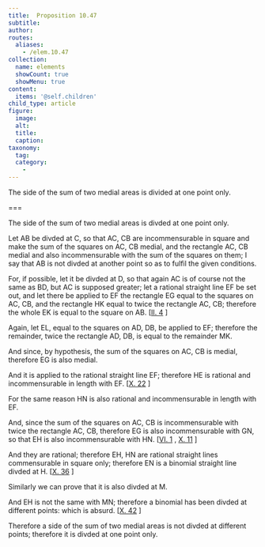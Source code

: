 ```yaml
---
title:  Proposition 10.47
subtitle: 
author:
routes:
  aliases:
    - /elem.10.47
collection:
  name: elements
  showCount: true
  showMenu: true
content:
  items: '@self.children'
child_type: article
figure:
  image:
  alt:
  title:
  caption:
taxonomy:
  tag:
  category:
    - 
---
```


<p><hi rend="ital">The side of the sum of two medial areas is divided at one point only</hi>. </p>

===

<p><span class="ital">The side of the sum of two medial areas is divded at one point only</span>. </p>

<p>Let <span class="ital">AB</span> be divded at <span class="ital">C</span>, so that <span class="ital">AC</span>, <span class="ital">CB</span> are incommensurable in square and make the sum of the squares on <span class="ital">AC</span>, <pb n="100"/><span class="ital">CB</span> medial, and the rectangle <span class="ital">AC</span>, <span class="ital">CB</span> medial and also incommensurable with the sum of the squares on them; I say that <span class="ital">AB</span> is not divded at another point so as to fulfil the given conditions. 
      </p>

<p>For, if possible, let it be divded at <span class="ital">D</span>, so that again <span class="ital">AC</span> is of course not the same as <span class="ital">BD</span>, but <span class="ital">AC</span> is supposed greater; let a rational straight line <span class="ital">EF</span> be set out, and let there be applied to <span class="ital">EF</span> the rectangle <span class="ital">EG</span> equal to the squares on <span class="ital">AC</span>, <span class="ital">CB</span>, and the rectangle <span class="ital">HK</span> equal to twice the rectangle <span class="ital">AC</span>, <span class="ital">CB</span>; therefore the whole <span class="ital">EK</span> is equal to the square on <span class="ital">AB</span>. [<a href="/elem.2.4">II. 4</a>
] </p>

<p>Again, let <span class="ital">EL</span>, equal to the squares on <span class="ital">AD</span>, <span class="ital">DB</span>, be applied to <span class="ital">EF</span>; therefore the remainder, twice the rectangle <span class="ital">AD</span>, <span class="ital">DB</span>, is equal to the remainder <span class="ital">MK</span>. </p>

<p>And since, by hypothesis, the sum of the squares on <span class="ital">AC</span>, <span class="ital">CB</span> is medial, therefore <span class="ital">EG</span> is also medial. </p>

<p>And it is applied to the rational straight line <span class="ital">EF</span>; therefore <span class="ital">HE</span> is rational and incommensurable in length with <span class="ital">EF</span>. [<a href="/elem.10.22">X. 22</a>
] </p>

<p>For the same reason <span class="ital">HN</span> is also rational and incommensurable in length with <span class="ital">EF</span>. </p>

<p>And, since the sum of the squares on <span class="ital">AC</span>, <span class="ital">CB</span> is incommensurable with twice the rectangle <span class="ital">AC</span>, <span class="ital">CB</span>, therefore <span class="ital">EG</span> is also incommensurable with <span class="ital">GN</span>, so that <span class="ital">EH</span> is also incommensurable with <span class="ital">HN</span>. [<a href="/elem.6.1">VI. 1</a>
, <a href="/elem.10.11">X. 11</a>
] </p>

<p>And they are rational; <pb n="101"/>therefore <span class="ital">EH</span>, <span class="ital">HN</span> are rational straight lines commensurable in square only; therefore <span class="ital">EN</span> is a binomial straight line divded at <span class="ital">H</span>. [<a href="/elem.10.36">X. 36</a>
] </p>

<p>Similarly we can prove that it is also divded at <span class="ital">M.</span>
      </p>

<p>And <span class="ital">EH</span> is not the same with <span class="ital">MN</span>; therefore a binomial has been divded at different points: which is absurd. [<a href="/elem.10.42">X. 42</a>
] </p>

<p>Therefore a side of the sum of two medial areas is not divded at different points; therefore it is divded at one point only.</p>
